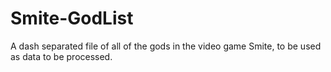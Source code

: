 # Smite-GodList
A dash separated file of all of the gods in the video game Smite, to be used as data to be processed.
